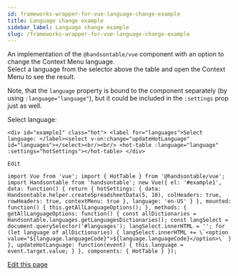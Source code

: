 ```yaml
---
id: frameworks-wrapper-for-vue-language-change-example
title: Language change example
sidebar_label: Language change example
slug: /frameworks-wrapper-for-vue-language-change-example
---
```


An implementation of the `@handsontable/vue` component with an option to change the Context Menu language.  
Select a language from the selector above the table and open the Context Menu to see the result.  
  
Note, that the `language` property is bound to the component separately (by using `:language="language"`), but it could be included in the `:settings` prop just as well.

Select language:  
  
```
<div id="example1" class="hot"> <label for="languages">Select language: </label><select v-on:change="updateHotLanguage" id="languages"></select><br/><br/> <hot-table :language="language" :settings="hotSettings"></hot-table> </div>

Edit

import Vue from 'vue'; import { HotTable } from '@handsontable/vue'; import Handsontable from 'handsontable'; new Vue({ el: '#example1', data: function() { return { hotSettings: { data: Handsontable.helper.createSpreadsheetData(5, 10), colHeaders: true, rowHeaders: true, contextMenu: true }, language: 'en-US' } }, mounted: function() { this.getAllLanguageOptions(); }, methods: { getAllLanguageOptions: function() { const allDictionaries = Handsontable.languages.getLanguagesDictionaries(); const langSelect = document.querySelector('#languages'); langSelect.innerHTML = ''; for (let language of allDictionaries) { langSelect.innerHTML += \`<option value="${language.languageCode}">${language.languageCode}</option>\` } }, updateHotLanguage: function(event) { this.language = event.target.value; } }, components: { HotTable } });
```

[Edit this page](https://github.com/handsontable/docs/edit/8.2.0/tutorials/wrapper-for-vue-language-change-example.html)
